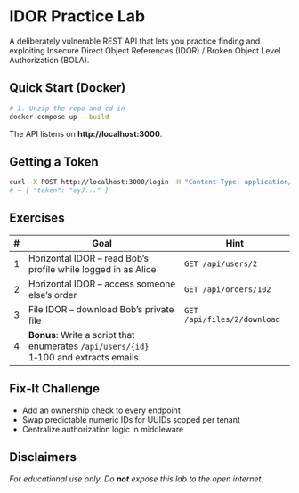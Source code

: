 # IDOR Practice Lab

A deliberately vulnerable REST API that lets you practice finding and exploiting
Insecure Direct Object References (IDOR) / Broken Object Level Authorization (BOLA).

## Quick Start (Docker)

```bash
# 1. Unzip the repo and cd in
docker-compose up --build
```

The API listens on **http://localhost:3000**.

## Getting a Token

```bash
curl -X POST http://localhost:3000/login -H "Content-Type: application/json" -d '{"userId":1}'
# → { "token": "eyJ..." }
```

## Exercises

| # | Goal | Hint |
|---|------|------|
| 1 | Horizontal IDOR – read Bob’s profile while logged in as Alice | `GET /api/users/2` |
| 2 | Horizontal IDOR – access someone else’s order | `GET /api/orders/102` |
| 3 | File IDOR – download Bob’s private file | `GET /api/files/2/download` |
| 4 | **Bonus**: Write a script that enumerates `/api/users/{id}` 1‑100 and extracts emails. |

## Fix‑It Challenge

* Add an ownership check to every endpoint  
* Swap predictable numeric IDs for UUIDs scoped per tenant  
* Centralize authorization logic in middleware

## Disclaimers

*For educational use only. Do **not** expose this lab to the open internet.*